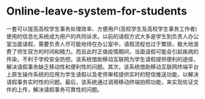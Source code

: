# Online-leave-system-for-students
一套可以提高高校学生事务处理效率、方便用户(高校学生及高校学生事务工作者)使用的信息化系统成为用户的共同诉求。以前的请假方式大多是学生到负责人办公室当面请假，需要负责人尽可能地待在办公室中，请假流程也过于繁琐，极大地浪费了师生双方的时间和精力。而且此时正值疫情期间，当面请假可能会引起疾病的传染，不利于学校安全防控。该系统借助移动互联网为学生请假提供便利的途径，解决请假事务缺乏移动性和便利性的问题。其次，该系统借助移动互联网终端平台上原生操作系统的应用为学生请假以及老师审核提供实时的短信推送功能，以解决请假事务实时性的问题。最后，该系统通过调用移动终端拍照功能，来实现佐证文件的上传，解决请假事务可靠性的问题。
